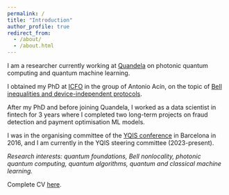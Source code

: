 ```yaml
---
permalink: /
title: "Introduction"
author_profile: true
redirect_from: 
  - /about/
  - /about.html
---
```


I am a researcher currently working at [Quandela](https://www.quandela.com/) on photonic quantum computing and quantum machine learning.

I obtained my PhD at [ICFO](https://www.icfo.eu/) in the group of Antonio Acín, on the topic of [Bell inequalities and device-independent protocols](https://upcommons.upc.edu/handle/2117/131434).

After my PhD and before joining Quandela, I worked as a data scientist in fintech for 3 years where I completed two long-term projects on fraud detection and payment optimisation ML models.

I was in the organising committee of the [YQIS conference](https://www.yqisconference.org/) in Barcelona in 2016, and I am currently in the YQIS steering committee (2023-present).

*Research interests: quantum foundations, Bell nonlocality, photonic quantum computing, quantum algorithms, quantum and classical machine learning.*

Complete CV [here](./cv_2025.pdf).

